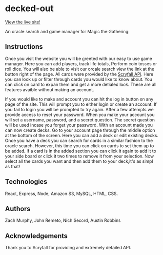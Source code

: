 # decked-out

[View the live site!](http://deckedout.herokuapp.com/)

An oracle search and game manager for Magic the Gathering

## Instructions

Once you visit the website you will be greeted with our easy to use game manager. Here you can add players, track life totals, Perform coin tosses or roll dice. You will also be able to visit our orcale search view the link at the button right of the page. All cards were provided by the [Scryfall API](https://scryfall.com/). Here you can look up or filter through cards you would like to know about. You can click on card to expan them and get a more detialed look. These are all features avaible without making an account.

If you would like to make and account you can hit the log in button on any page of the site. This will prompt you to either login or create an account. If you fail to login you will be prompted to try again. After a few attempts we provide access to reset your password. When you make your account you will set a username, password, and a secret question. The secret question will be used incase you forget your password. With an account made you can now create decks. Go to your account page through the middle option at the bottom of the screen. Here you can add a deck or edit existing decks. Once you have a deck you can search for cards in a similar fashion to the oracle search. However, this time you can click on cards to set them up to be added. If a card is in the added section you can click it again to add it to your side board or click it two times to remove it from your selection. Now select all the cards you want and then add them to your deck,it's as simpl as that!

## Technologies

React, Express, Node, Amazon S3, MySQL, HTML, CSS.

## Authors 

Zach Murphy, John Remeto, Nich Secord, Austin Robbins

## Acknowledgements

Thank you to Scryfall for providing and extremely detailed API.
